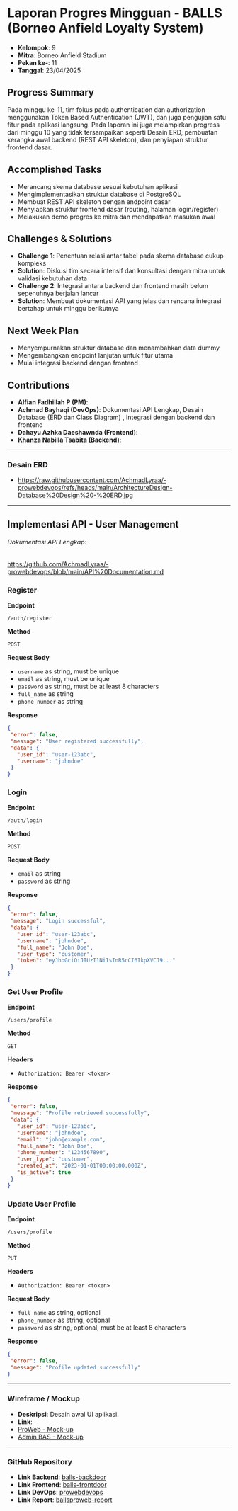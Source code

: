# Laporan Progres Mingguan - BALLS (Borneo Anfield Loyalty System)


- **Kelompok**: 9
- **Mitra**: Borneo Anfield Stadium
- **Pekan ke-**: 11 
- **Tanggal**: 23/04/2025


## Progress Summary


Pada minggu ke-11, tim fokus pada authentication dan authorization menggunakan Token Based Authentication (JWT), dan juga pengujian satu fitur pada aplikasi langsung.
Pada laporan ini juga melampirkan progress dari minggu 10 yang tidak tersampaikan seperti Desain ERD, pembuatan kerangka awal backend (REST API skeleton), dan penyiapan struktur frontend dasar.


## Accomplished Tasks


- Merancang skema database sesuai kebutuhan aplikasi
- Mengimplementasikan struktur database di PostgreSQL
- Membuat REST API skeleton dengan endpoint dasar
- Menyiapkan struktur frontend dasar (routing, halaman login/register)
- Melakukan demo progres ke mitra dan mendapatkan masukan awal


## Challenges & Solutions


- **Challenge 1**: Penentuan relasi antar tabel pada skema database cukup kompleks
 - **Solution**: Diskusi tim secara intensif dan konsultasi dengan mitra untuk validasi kebutuhan data
- **Challenge 2**: Integrasi antara backend dan frontend masih belum sepenuhnya berjalan lancar
 - **Solution**: Membuat dokumentasi API yang jelas dan rencana integrasi bertahap untuk minggu berikutnya


## Next Week Plan


- Menyempurnakan struktur database dan menambahkan data dummy
- Mengembangkan endpoint lanjutan untuk fitur utama
- Mulai integrasi backend dengan frontend


## Contributions


- **Alfian Fadhillah P (PM)**:
- **Achmad Bayhaqi (DevOps)**: Dokumentasi API Lengkap, Desain Database (ERD dan Class Diagram) , Integrasi dengan backend dan frontend
- **Dahayu Azhka Daeshawnda (Frontend)**:
- **Khanza Nabilla Tsabita (Backend)**:


---


### Desain ERD
- https://raw.githubusercontent.com/AchmadLyraa/-prowebdevops/refs/heads/main/ArchitectureDesign-Database%20Design%20-%20ERD.jpg


-------


## Implementasi API - User Management


###### Dokumentasi API Lengkap:
https://github.com/AchmadLyraa/-prowebdevops/blob/main/API%20Documentation.md


### Register


**Endpoint**


```plaintext
/auth/register
```


**Method**


```plaintext
POST
```


**Request Body**


- `username` as string, must be unique
- `email` as string, must be unique
- `password` as string, must be at least 8 characters
- `full_name` as string
- `phone_number` as string




**Response**


```json
{
 "error": false,
 "message": "User registered successfully",
 "data": {
   "user_id": "user-123abc",
   "username": "johndoe"
 }
}
```


### Login


**Endpoint**


```plaintext
/auth/login
```


**Method**


```plaintext
POST
```


**Request Body**


- `email` as string
- `password` as string




**Response**


```json
{
 "error": false,
 "message": "Login successful",
 "data": {
   "user_id": "user-123abc",
   "username": "johndoe",
   "full_name": "John Doe",
   "user_type": "customer",
   "token": "eyJhbGciOiJIUzI1NiIsInR5cCI6IkpXVCJ9..."
 }
}
```


### Get User Profile


**Endpoint**


```plaintext
/users/profile
```


**Method**


```plaintext
GET
```


**Headers**


- `Authorization: Bearer <token>`




**Response**


```json
{
 "error": false,
 "message": "Profile retrieved successfully",
 "data": {
   "user_id": "user-123abc",
   "username": "johndoe",
   "email": "john@example.com",
   "full_name": "John Doe",
   "phone_number": "1234567890",
   "user_type": "customer",
   "created_at": "2023-01-01T00:00:00.000Z",
   "is_active": true
 }
}
```


### Update User Profile


**Endpoint**


```plaintext
/users/profile
```


**Method**


```plaintext
PUT
```


**Headers**


- `Authorization: Bearer <token>`




**Request Body**


- `full_name` as string, optional
- `phone_number` as string, optional
- `password` as string, optional, must be at least 8 characters




**Response**


```json
{
 "error": false,
 "message": "Profile updated successfully"
}
```


----


### Wireframe / Mockup


- **Deskripsi**: Desain awal UI aplikasi.
- **Link**:
 - [ProWeb - Mock-up](https://www.figma.com/design/xEy22akByWa9LvHT4CHZ4G/ProWeb---Mock-up?node-id=0-1&t=NBg7COo7gK9H9btJ-1)
 - [Admin BAS - Mock-up](https://www.figma.com/proto/sHIRHBKkCxOVx5wCYpnv7n/Admin-BAS---Mock-Up?node-id=1-2)


----


### GitHub Repository


- **Link Backend**: [balls-backdoor](https://github.com/x3naline/balls-backdoor)
- **Link Frontend**: [balls-frontdoor](https://github.com/wounderfvl/balls-frontdoor)
- **Link DevOps**: [prowebdevops](https://github.com/AchmadLyraa/-prowebdevops)
- **Link Report**: [ballsproweb-report](https://github.com/wounderfvl/ballsproweb-report)








